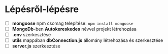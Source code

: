 # Lépésről-lépésre

-   [ ] **mongoose** npm csomag telepítése: `npm install mongoose`
-   [ ] **MongoDb**-ben **Autokereskedes** névvel projekt létrehozása
-   [ ] **.env** szerkesztése
-   [ ] **utils** mappában **dbConnection.js** állomány létrehozása és szerkesztése
-   [ ] **server.js** szerkesztése
